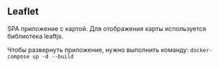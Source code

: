 ## Leaflet

SPA приложение с картой. Для отображения карты используется библиотека leaftjs.

Чтобы развернуть приложение, нужно выполнить команду: ```docker-compose up -d --build```